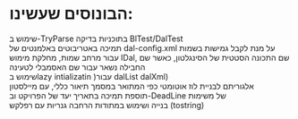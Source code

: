 # הבונוסים שעשינו:
שימוש ב-TryParse בתוכניות בדיקה BlTest/DalTest 
<br/>
תמיכה באטריבוטים באלמנטים של dal-config.xml על מנת לקבל גמישות בשמות עבור מרחב שמות, מחלקת מימוש IDal, שם התכונה הסטטית של הסינגלטון, כאשר שם החבילה נשאר עבור שם האסמבלי לטעינה 
<br/>
שימוש בlazy intializatin )עבור dalList dalXml)
<br/>
אלגוריתם לבניית לוז אוטומטי כפי המתואר במסמך תיאור כללי, עם מיילסטון
<br/>
תוספת תמיכה בתאריך יעד של הפרויקט וב-DeadLine של משימות
<br/>
בנייה ושימוש במתודות הרחבה גנריות עם רפלקש (tostring)
<br/>



